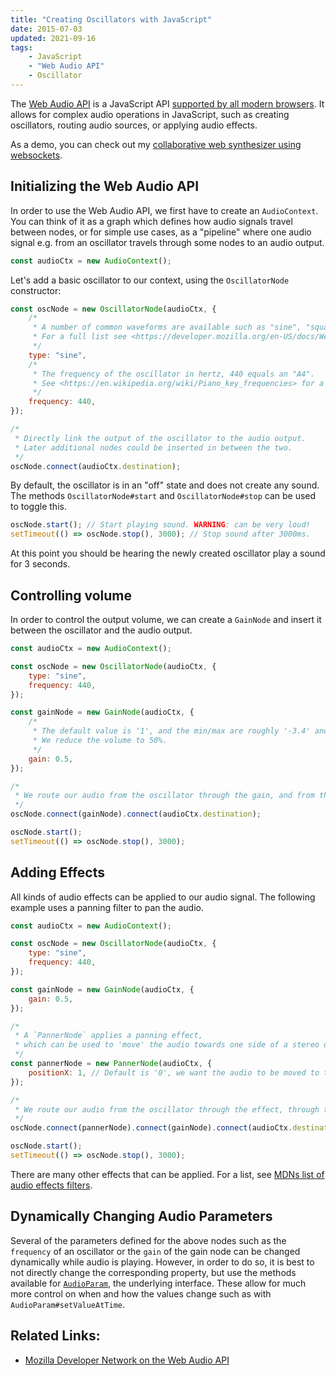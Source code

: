 ```yaml
---
title: "Creating Oscillators with JavaScript"
date: 2015-07-03
updated: 2021-09-16
tags:
    - JavaScript
    - "Web Audio API"
    - Oscillator
---
```


The [Web Audio API](https://developer.mozilla.org/en-US/docs/Web/API/Web_Audio_API) is a JavaScript API [supported by all modern browsers](https://developer.mozilla.org/en-US/docs/Web/API/Web_Audio_API#browser_compatibility). It allows for complex audio operations in JavaScript, such as creating oscillators, routing audio sources, or applying audio effects.

As a demo, you can check out my [collaborative web synthesizer using websockets](https://github.com/FelixRilling/socketsynth).

## Initializing the Web Audio API

In order to use the Web Audio API, we first have to create an `AudioContext`. You can think of it as a graph which defines how audio signals travel between nodes, or for simple use cases, as a "pipeline" where one audio signal e.g. from an oscillator travels through some nodes to an audio output.

<!-- more -->

```javascript
const audioCtx = new AudioContext();
```

Let's add a basic oscillator to our context, using the `OscillatorNode` constructor:

```javascript
const oscNode = new OscillatorNode(audioCtx, {
    /*
     * A number of common waveforms are available such as "sine", "square" or "sawtooth".
     * For a full list see <https://developer.mozilla.org/en-US/docs/Web/API/OscillatorNode/type>.
     */
    type: "sine",
    /*
     * The frequency of the oscillator in hertz, 440 equals an "A4".
     * See <https://en.wikipedia.org/wiki/Piano_key_frequencies> for a mapping between keys and frequencies.
     */
    frequency: 440,
});

/*
 * Directly link the output of the oscillator to the audio output.
 * Later additional nodes could be inserted in between the two.
 */
oscNode.connect(audioCtx.destination);
```

By default, the oscillator is in an "off" state and does not create any sound. The methods `OscillatorNode#start` and `OscillatorNode#stop` can be used to toggle this.

```javascript
oscNode.start(); // Start playing sound. WARNING: can be very loud!
setTimeout(() => oscNode.stop(), 3000); // Stop sound after 3000ms.
```

At this point you should be hearing the newly created oscillator play a sound for 3 seconds.

## Controlling volume

In order to control the output volume, we can create a `GainNode` and insert it between the oscillator and the audio output.

```javascript
const audioCtx = new AudioContext();

const oscNode = new OscillatorNode(audioCtx, {
    type: "sine",
    frequency: 440,
});

const gainNode = new GainNode(audioCtx, {
    /*
     * The default value is '1', and the min/max are roughly '-3.4' and '3.4' respectively.
     * We reduce the volume to 50%.
     */
    gain: 0.5,
});

/*
 * We route our audio from the oscillator through the gain, and from there to the output.
 */
oscNode.connect(gainNode).connect(audioCtx.destination);

oscNode.start();
setTimeout(() => oscNode.stop(), 3000);
```

## Adding Effects

All kinds of audio effects can be applied to our audio signal. The following example uses a panning filter to pan the audio.

```javascript
const audioCtx = new AudioContext();

const oscNode = new OscillatorNode(audioCtx, {
    type: "sine",
    frequency: 440,
});

const gainNode = new GainNode(audioCtx, {
    gain: 0.5,
});

/*
 * A `PannerNode` applies a panning effect,
 * which can be used to 'move' the audio towards one side of a stereo output.
 */
const pannerNode = new PannerNode(audioCtx, {
    positionX: 1, // Default is '0', we want the audio to be moved to the right side.
});

/*
 * We route our audio from the oscillator through the effect, through the gain, and from there to the output.
 */
oscNode.connect(pannerNode).connect(gainNode).connect(audioCtx.destination);

oscNode.start();
setTimeout(() => oscNode.stop(), 3000);
```

There are many other effects that can be applied. For a list, see [MDNs list of audio effects filters](https://developer.mozilla.org/en-US/docs/Web/API/Web_Audio_API#defining_audio_effects_filters).

## Dynamically Changing Audio Parameters

Several of the parameters defined for the above nodes such as the `frequency` of an oscillator or the `gain` of the gain node can be changed dynamically while audio is playing. However, in order to do so, it is best to not directly change the corresponding property, but use the methods available for [`AudioParam`](https://developer.mozilla.org/en-US/docs/Web/API/AudioParam), the underlying interface. These allow for much more control on when and how the values change such as with `AudioParam#setValueAtTime`.

## Related Links:

-   [Mozilla Developer Network on the Web Audio API](https://developer.mozilla.org/en-US/docs/Web/API/Web_Audio_API)
